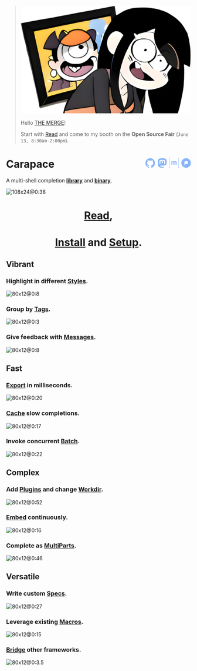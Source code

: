 > ![](./carapace/hello.png)
> 
> Hello [THE MERGE](https://merge.berlin)!
>
> Start with [Read](https://pixi.carapace.sh) and come to my booth on the **Open Source Fair** (`June 13, 8:30am-2:00pm`).

# Carapace <div style="float:right;"><a href="https://github.com/carapace-sh"><img height="26em" src="icons/github.svg" /></a> <a href="https://mastodon.social/@carapace_sh"><img height="26em" src="icons/mastodon.svg" /></a> <a href="https://matrix.to/#/%23carapace-sh:matrix.org"><img height="26em" src="icons/matrix.svg" /></a> <a href="https://pixelfed.social/carapace_sh"><img height="26em" src="icons/pixelfed.svg" /></a></div>

A multi-shell completion **[library](https://github.com/carapace-sh/carapace)** and **[binary](https://github.com/carapace-sh/carapace-bin)**.

![108x24@0:38](./carapace/carapace-bin.cast)

<center><h1><strong><u><a href="https://pixi.carapace.sh">Read</a></u>,</strong></h1></center>
<center><h1><strong><u><a href="https://carapace-sh.github.io/carapace-bin/install.html">Install</a></u> and <u><a href="https://carapace-sh.github.io/carapace-bin/setup.html">Setup</a></u>.</strong></h1></center>

## Vibrant

### Highlight in different **[Styles](https://carapace-sh.github.io/carapace/carapace/action/style.html)**.
![80x12@0:8](./carapace/style.cast)

### Group by **[Tags](https://carapace-sh.github.io/carapace/carapace/action/tag.html)**.
![80x12@0:3](./carapace/tag.cast)

### Give feedback with **[Messages](https://carapace-sh.github.io/carapace/carapace/defaultActions/actionMessage.html)**.
![80x12@0:8](./carapace/message.cast)

## Fast

### **[Export](https://carapace-sh.github.io/carapace/carapace/export.html)** in milliseconds.
![80x12@0:20](./carapace/export.cast)

### **[Cache](https://carapace-sh.github.io/carapace/carapace/action/cache.html)** slow completions.
![80x12@0:17](./carapace/cache.cast)

### Invoke concurrent **[Batch](https://carapace-sh.github.io/carapace/carapace/batch.html)**.
![80x12@0:22](./carapace/batch.cast)

## Complex

### Add **[Plugins](https://carapace-sh.github.io/carapace/carapace/gen/preRun.html)** and change **[Workdir](https://carapace-sh.github.io/carapace/carapace/gen/preInvoke.html)**.
![80x12@0:52](./carapace/modify.cast)

### **[Embed](https://carapace-sh.github.io/carapace-bin/spec/embed.html)** continuously.
![80x12@0:16](./carapace/embedding.cast)

### Complete as **[MultiParts](https://carapace-sh.github.io/carapace/carapace/defaultActions/actionMultiParts.html)**.
![80x12@0:46](./carapace/multipart.cast)

## Versatile

### Write custom **[Specs](https://carapace-sh.github.io/carapace-bin/spec.html)**.
![80x12@0:27](./carapace/spec.cast)

### Leverage existing **[Macros](https://carapace-sh.github.io/carapace-bin/spec/macros.html)**.
![80x12@0:15](./carapace/macros.cast)

### **[Bridge](https://carapace-sh.github.io/carapace-bin/spec/bridge.html)** other frameworks.
![80x12@0:3.5](./carapace/bridge.cast)

